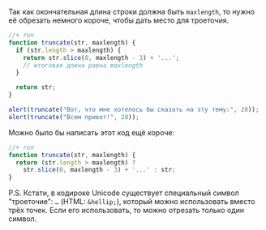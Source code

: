 Так как окончательная длина строки должна быть `maxlength`, то нужно её обрезать немного короче, чтобы дать место для троеточия.

```js
//+ run
function truncate(str, maxlength) {
  if (str.length > maxlength) {
    return str.slice(0, maxlength - 3) + '...';
    // итоговая длина равна maxlength
  }

  return str;
}

alert(truncate("Вот, что мне хотелось бы сказать на эту тему:", 20));
alert(truncate("Всем привет!", 20));
```

Можно было бы написать этот код ещё короче:

```js
//+ run
function truncate(str, maxlength) {
  return (str.length > maxlength) ? 
    str.slice(0, maxlength - 3) + '...' : str;
}
```

P.S. Кстати, в кодироке Unicode существует специальный символ "троеточие": `…` (HTML: `&hellip;`), который можно использовать вместо трёх точек. Если его использовать, то можно отрезать только один символ.

